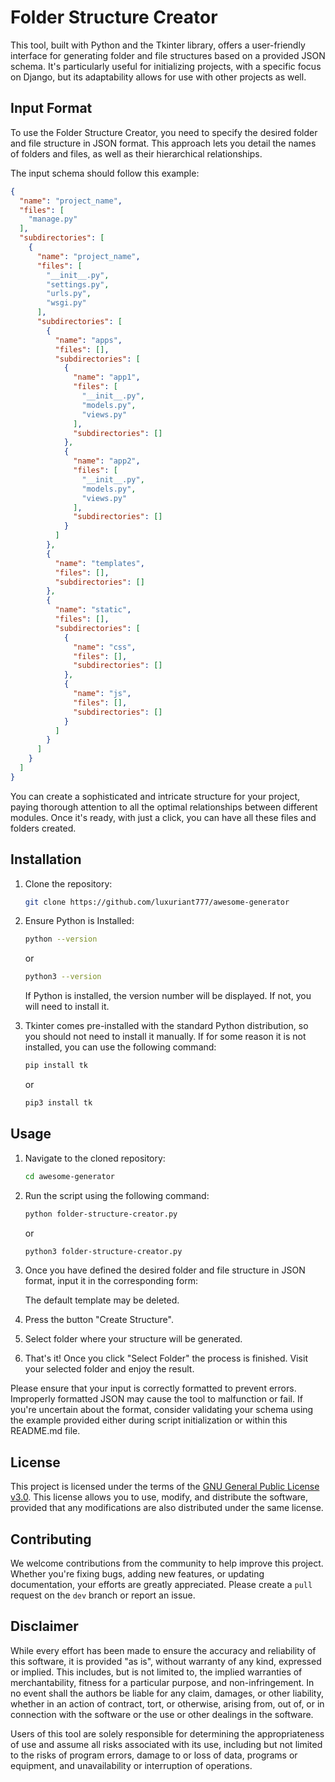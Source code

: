 # Folder Structure Creator
This tool, built with Python and the Tkinter library, offers a user-friendly interface for generating folder
and file structures based on a provided JSON schema. It's particularly useful for initializing projects, with
a specific focus on Django, but its adaptability allows for use with other projects as well.

## Input Format
To use the Folder Structure Creator, you need to specify the desired folder and file structure in JSON format.
This approach lets you detail the names of folders and files, as well as their hierarchical relationships.

The input schema should follow this example:

```json
{
  "name": "project_name",
  "files": [
    "manage.py"
  ],
  "subdirectories": [
    {
      "name": "project_name",
      "files": [
        "__init__.py",
        "settings.py",
        "urls.py",
        "wsgi.py"
      ],
      "subdirectories": [
        {
          "name": "apps",
          "files": [],
          "subdirectories": [
            {
              "name": "app1",
              "files": [
                "__init__.py",
                "models.py",
                "views.py"
              ],
              "subdirectories": []
            },
            {
              "name": "app2",
              "files": [
                "__init__.py",
                "models.py",
                "views.py"
              ],
              "subdirectories": []
            }
          ]
        },
        {
          "name": "templates",
          "files": [],
          "subdirectories": []
        },
        {
          "name": "static",
          "files": [],
          "subdirectories": [
            {
              "name": "css",
              "files": [],
              "subdirectories": []
            },
            {
              "name": "js",
              "files": [],
              "subdirectories": []
            }
          ]
        }
      ]
    }
  ]
}
```
You can create a sophisticated and intricate structure for your project, paying thorough attention to all
the optimal relationships between different modules. Once it's ready, with just a click, you can have all
these files and folders created.

## Installation
1. Clone the repository:
    
    ```bash
    git clone https://github.com/luxuriant777/awesome-generator
    ```

2. Ensure Python is Installed:

    ``` bash
    python --version
    ```
    
    or
    ```bash
    python3 --version
    ```
    
    If Python is installed, the version number will be displayed. If not, you will need to install it.

3. Tkinter comes pre-installed with the standard Python distribution, so you should not need to install 
it manually. If for some reason it is not installed, you can use the following command:

    ```bash
    pip install tk
    ```
    
    or
    
    ```bash
    pip3 install tk
    ```

## Usage
1. Navigate to the cloned repository:

    ```bash
    cd awesome-generator
    ```

2. Run the script using the following command:
    
    ```bash
    python folder-structure-creator.py
    ```
    
    or
    
    ```bash
    python3 folder-structure-creator.py
    ```

3. Once you have defined the desired folder and file structure in JSON format, input it in the corresponding
    form:

    The default template may be deleted.

4. Press the button "Create Structure".

5. Select folder where your structure will be generated.

6. That's it! Once you click "Select Folder" the process is finished. Visit your selected folder and enjoy
   the result.

Please ensure that your input is correctly formatted to prevent errors. Improperly formatted JSON may cause
the tool to malfunction or fail. If you're uncertain about the format, consider validating your schema using
the example provided either during script initialization or within this README.md file.

## License
This project is licensed under the terms of the [GNU General Public License v3.0](https://www.gnu.org/licenses/gpl-3.0.en.html).
This license allows you to use, modify, and distribute the software, provided that any modifications
are also distributed under the same license.

## Contributing
We welcome contributions from the community to help improve this project. Whether you're fixing bugs, adding
new features, or updating documentation, your efforts are greatly appreciated. Please create a `pull` request 
on the `dev` branch or report an issue.

## Disclaimer
While every effort has been made to ensure the accuracy and reliability of this software, it is provided "as is",
without warranty of any kind, expressed or implied. This includes, but is not limited to, the implied warranties
of merchantability, fitness for a particular purpose, and non-infringement. In no event shall the authors be
liable for any claim, damages, or other liability, whether in an action of contract, tort, or otherwise,
arising from, out of, or in connection with the software or the use or other dealings in the software.

Users of this tool are solely responsible for determining the appropriateness of use and assume all risks 
associated with its use, including but not limited to the risks of program errors, damage to or loss of data, 
programs or equipment, and unavailability or interruption of operations.